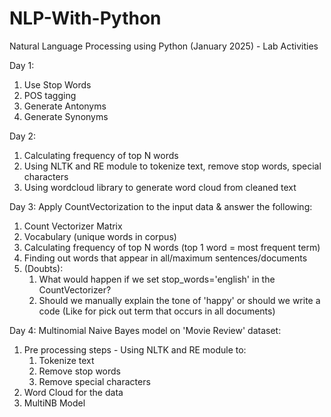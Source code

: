 # NLP-With-Python
Natural Language Processing using Python (January 2025) - Lab Activities

Day 1: 
  1. Use Stop Words
  2. POS tagging
  3. Generate Antonyms
  4. Generate Synonyms

Day 2:
  1. Calculating frequency of top N words
  2. Using NLTK and RE module to tokenize text, remove stop words, special characters
  3. Using wordcloud library to generate word cloud from cleaned text

Day 3: Apply CountVectorization to the input data & answer the following: 
  1. Count Vectorizer Matrix
  2. Vocabulary (unique words in corpus)
  3. Calculating frequency of top N words (top 1 word = most frequent term)
  4. Finding out words that appear in all/maximum sentences/documents
  5. (Doubts):
     1. What would happen if we set stop_words='english' in the CountVectorizer?
     2. Should we manually explain the tone of 'happy' or should we write a code (Like for pick out term that occurs in all documents)

Day 4: Multinomial Naive Bayes model on 'Movie Review' dataset: 
  1. Pre processing steps - Using NLTK and RE module to:
     1. Tokenize text
     2. Remove stop words
     3. Remove special characters
  2. Word Cloud for the data
  4. MultiNB Model
